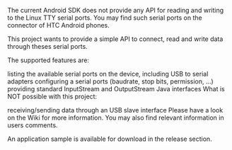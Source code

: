 The current Android SDK does not provide any API for reading and writing to the Linux TTY serial ports. You may find such serial ports on the connector of HTC Android phones.

This project wants to provide a simple API to connect, read and write data through theses serial ports.

The supported features are:

listing the available serial ports on the device, including USB to serial adapters
configuring a serial ports (baudrate, stop bits, permission, ...)
providing standard InputStream and OutputStream Java interfaces
What is NOT possible with this project:

receiving/sending data through an USB slave interface
Please have a look on the Wiki for more information. You may also find relevant information in users comments.

An application sample is available for download in the release section.
